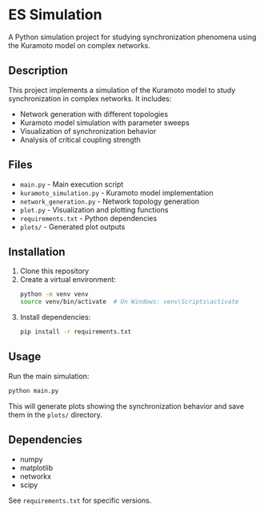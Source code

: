 # ES Simulation

A Python simulation project for studying synchronization phenomena using the Kuramoto model on complex networks.

## Description

This project implements a simulation of the Kuramoto model to study synchronization in complex networks. It includes:

- Network generation with different topologies
- Kuramoto model simulation with parameter sweeps
- Visualization of synchronization behavior
- Analysis of critical coupling strength

## Files

- `main.py` - Main execution script
- `kuramoto_simulation.py` - Kuramoto model implementation
- `network_generation.py` - Network topology generation
- `plot.py` - Visualization and plotting functions
- `requirements.txt` - Python dependencies
- `plots/` - Generated plot outputs

## Installation

1. Clone this repository
2. Create a virtual environment:
   ```bash
   python -m venv venv
   source venv/bin/activate  # On Windows: venv\Scripts\activate
   ```
3. Install dependencies:
   ```bash
   pip install -r requirements.txt
   ```

## Usage

Run the main simulation:
```bash
python main.py
```

This will generate plots showing the synchronization behavior and save them in the `plots/` directory.

## Dependencies

- numpy
- matplotlib
- networkx
- scipy

See `requirements.txt` for specific versions. 
